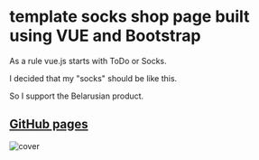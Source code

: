 # template socks shop page built using VUE and Bootstrap
As a rule vue.js starts with ToDo or Socks.

I decided that my "socks" should be like this. 

So I support the Belarusian product.

## [GitHub pages](https://boriskrasko.github.io/socks)


![cover](https://boriskrasko.github.io/socks/img/cover.png)

